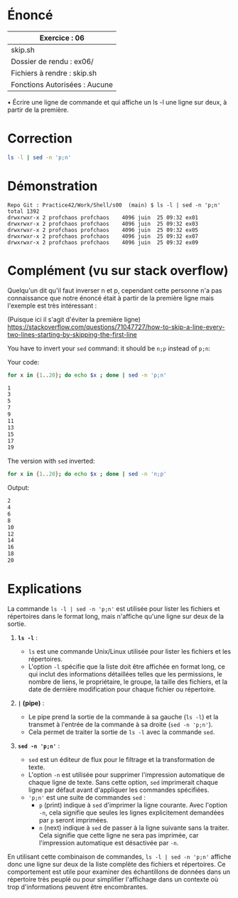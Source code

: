 # Énoncé

| Exercice : 06                 |
| ----------------------------- |
| skip.sh                       |
| Dossier de rendu : ex06/      |
| Fichiers à rendre : skip.sh   |
| Fonctions Autorisées : Aucune |
• Écrire une ligne de commande et qui affiche un ls -l une ligne sur deux, à partir de la première.

# Correction

```sh
ls -l | sed -n 'p;n'
```

# Démonstration

```console
Repo Git : Practice42/Work/Shell/s00  (main) $ ls -l | sed -n 'p;n'
total 1392
drwxrwxr-x 2 profchaos profchaos    4096 juin  25 09:32 ex01
drwxrwxr-x 2 profchaos profchaos    4096 juin  25 09:32 ex03
drwxrwxr-x 2 profchaos profchaos    4096 juin  25 09:32 ex05
drwxrwxr-x 2 profchaos profchaos    4096 juin  25 09:32 ex07
drwxrwxr-x 2 profchaos profchaos    4096 juin  25 09:32 ex09
```

# Complément (vu sur stack overflow)

Quelqu'un dit qu'il faut inverser n et p, cependant cette personne n'a pas connaissance que notre énoncé était à partir de la première ligne mais l'exemple est très intéressant :

(Puisque ici il s'agit d'éviter la première ligne) 
https://stackoverflow.com/questions/71047727/how-to-skip-a-line-every-two-lines-starting-by-skipping-the-first-line

You have to invert your `sed` command: it should be `n;p` instead of `p;n`:

Your code:

```bash
for x in {1..20}; do echo $x ; done | sed -n 'p;n'
```

```bash
1
3
5
7
9
11
13
15
17
19
```

The version with `sed` inverted:

```bash
for x in {1..20}; do echo $x ; done | sed -n 'n;p'
```

Output:

```bash
2
4
6
8
10
12
14
16
18
20
```
# Explications

La commande `ls -l | sed -n 'p;n'` est utilisée pour lister les fichiers et répertoires dans le format long, mais n'affiche qu'une ligne sur deux de la sortie. 

1. **`ls -l`** :
   - `ls` est une commande Unix/Linux utilisée pour lister les fichiers et les répertoires.
   - L'option `-l` spécifie que la liste doit être affichée en format long, ce qui inclut des informations détaillées telles que les permissions, le nombre de liens, le propriétaire, le groupe, la taille des fichiers, et la date de dernière modification pour chaque fichier ou répertoire.

2. **`|` (pipe)** :
   - Le pipe prend la sortie de la commande à sa gauche (`ls -l`) et la transmet à l'entrée de la commande à sa droite (`sed -n 'p;n'`).
   - Cela permet de traiter la sortie de `ls -l` avec la commande `sed`.

3. **`sed -n 'p;n'`** :
   - `sed` est un éditeur de flux pour le filtrage et la transformation de texte.
   - L'option `-n` est utilisée pour supprimer l'impression automatique de chaque ligne de texte. Sans cette option, `sed` imprimerait chaque ligne par défaut avant d'appliquer les commandes spécifiées.
   - `'p;n'` est une suite de commandes `sed` :
     - `p` (print) indique à `sed` d'imprimer la ligne courante. Avec l'option `-n`, cela signifie que seules les lignes explicitement demandées par `p` seront imprimées.
     - `n` (next) indique à `sed` de passer à la ligne suivante sans la traiter. Cela signifie que cette ligne ne sera pas imprimée, car l'impression automatique est désactivée par `-n`.

En utilisant cette combinaison de commandes, `ls -l | sed -n 'p;n'` affiche donc une ligne sur deux de la liste complète des fichiers et répertoires. Ce comportement est utile pour examiner des échantillons de données dans un répertoire très peuplé ou pour simplifier l'affichage dans un contexte où trop d'informations peuvent être encombrantes.
